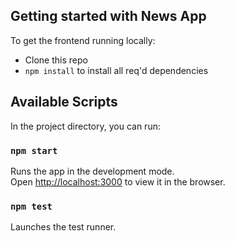 ## Getting started with News App

To get the frontend running locally:
- Clone this repo
- `npm install` to install all req'd dependencies


## Available Scripts

In the project directory, you can run:

### `npm start`

Runs the app in the development mode.\
Open [http://localhost:3000](http://localhost:3000) to view it in the browser.

### `npm test`

Launches the test runner.